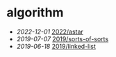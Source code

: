 # algorithm
- *2022-12-01* [2022/astar](/2022/astar)
- *2019-07-07* [2019/sorts-of-sorts](/2019/sorts-of-sorts)
- *2019-06-18* [2019/linked-list](/2019/linked-list)
